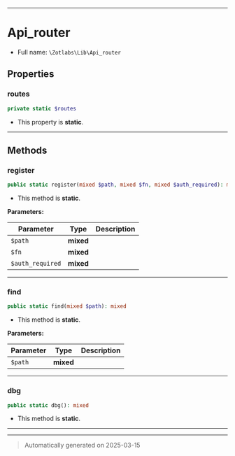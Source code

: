 ***

# Api_router





* Full name: `\Zotlabs\Lib\Api_router`



## Properties


### routes



```php
private static $routes
```



* This property is **static**.


***

## Methods


### register



```php
public static register(mixed $path, mixed $fn, mixed $auth_required): mixed
```



* This method is **static**.




**Parameters:**

| Parameter | Type | Description |
|-----------|------|-------------|
| `$path` | **mixed** |  |
| `$fn` | **mixed** |  |
| `$auth_required` | **mixed** |  |





***

### find



```php
public static find(mixed $path): mixed
```



* This method is **static**.




**Parameters:**

| Parameter | Type | Description |
|-----------|------|-------------|
| `$path` | **mixed** |  |





***

### dbg



```php
public static dbg(): mixed
```



* This method is **static**.








***


***
> Automatically generated on 2025-03-15
